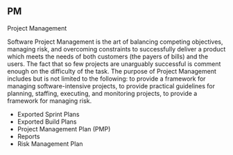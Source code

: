 ## PM	

Project Management	

Software Project Management is the art of balancing competing objectives, managing risk, and overcoming constraints to successfully deliver a product which meets the needs of both customers (the payers of bills) and the users. The fact that so few projects are unarguably successful is comment enough on the difficulty of the task. The purpose of Project Management includes but is not limited to the following: to provide a framework for managing software-intensive projects, to provide practical guidelines for planning, staffing, executing, and monitoring projects, to provide a framework for managing risk.	

- Exported Sprint Plans
- Exported Build Plans
- Project Management Plan (PMP)
- Reports
- Risk Management Plan
